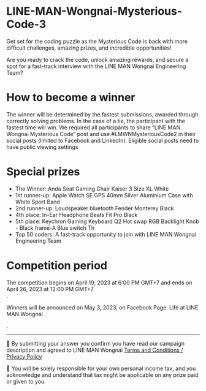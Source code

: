 # LINE-MAN-Wongnai-Mysterious-Code-3

Get set for the coding puzzle as the Mysterious Code is back with more difficult challenges, amazing prizes, and incredible opportunities!

Are you ready to crack the code, unlock amazing rewards, and secure a spot for a fast-track interview with the LINE MAN Wongnai Engineering Team?

# How to become a winner

The winner will be determined by the fastest submissions, awarded through correctly solving problems. In the case of a tie, the participant with the fastest time will win. We required all participants to share “LINE MAN Wongnai Mysterious Code” post and use #LMWNMysteriousCode2 in their social posts (limited to Facebook and LinkedIn). Eligible social posts need to have public viewing settings

# Special prizes

- The Winner: Anda Seat Gaming Chair Kaiser 3 Size XL White
- 1st runner-up: Apple Watch SE GPS 40mm Silver Aluminium Case with White Sport Band
- 2nd runner-up: Loudspeaker bluetooth Fender Monterey Black 
- 4th place: In-Ear Headphone Beats Fit Pro Black
- 5th place: Keychron Gaming Keyboard Q2 Hot swap RGB Backlight Knob - Black frame-A Blue switch Th
- Top 50 coders: A fast-track opportunity to join with LINE MAN Wongnai Engineering Team

# Competition period

The competition begins on April 19, 2023 at 6:00 PM GMT+7 and ends on April 26, 2023 at 12:00 PM GMT+7  
.

Winners will be announced on May 3, 2023, on Facebook Page: Life at LINE MAN Wongnai 

.

--------
📍 By submitting your answer you confirm you have read our campaign description and agreed to LINE MAN Wongnai [Terms and Conditions / Privacy Policy](https://drive.google.com/file/d/1QiaIjw3qK8jct17vMdLaBBwOJ6E6XeE1/view?usp=sharing)


📍 You will be solely responsible for your own personal income tax, and you acknowledge and understand that tax might be applicable on any prize paid or given to you. 
